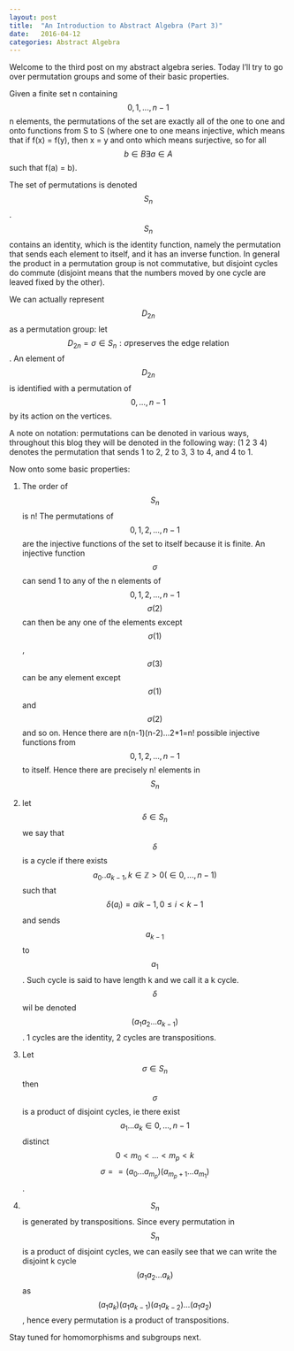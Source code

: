 ```yaml
---
layout: post
title:  "An Introduction to Abstract Algebra (Part 3)"
date:   2016-04-12
categories: Abstract Algebra
---
```


Welcome to the third post on my abstract algebra series. Today I’ll try to go over permutation groups and some of their basic properties.

Given a finite set n containing $${0, 1, ..., n-1}$$ n elements, the permutations of the set are exactly all of the one to one and onto functions from S to S (where one to one means injective, which means that if f(x) = f(y), then x = y and onto which means surjective, so for all $$b \in B \exists a \in A$$ such that f(a) = b).

The set of permutations is denoted $$S_n$$. $$S_n$$ contains an identity, which is the identity function, namely the permutation that sends each element to itself, and it has an inverse function. In general the product in a permutation group is not commutative, but disjoint cycles do commute (disjoint means that the numbers moved by one cycle are leaved fixed by the other).

We can actually represent $$D_{2n}$$ as a permutation group: let $$D_{2n} = {\sigma \in S_n : \sigma \text{preserves the edge relation}}$$. An element of $$D_{2n}$$ is identified with a permutation of $${0, ..., n-1 }$$ by its action on the vertices.

A note on notation: permutations can be denoted in various ways, throughout this blog they will be denoted in the following way: (1 2 3 4) denotes the permutation that sends 1 to 2, 2 to 3, 3 to 4, and 4 to 1.

Now onto some basic properties:

1) The order of $$S_n$$ is n! The permutations of $${0,1,2,...,n-1}$$ are the injective functions of the set to itself because it is finite. An injective function $$\sigma$$ can send 1 to any of the n elements of $${0,1,2,...,n-1}$$ $$\sigma(2)$$ can then be any one of the elements except $$\sigma(1)$$, $$\sigma(3)$$ can be any element except $$\sigma(1)$$ and $$\sigma(2)$$ and so on. Hence there are n(n-1)(n-2)...2*1=n! possible injective functions from $${0,1,2,...,n-1}$$ to itself. Hence there are precisely n! elements in $$S_n$$

2) let $$\delta \in S_n$$ we say that $$\delta$$ is a cycle if there exists $$a_0 .. a_{k-1}, k \in \mathbb{Z}{> 0} (\in {0,...,n-1})$$ such that $$\delta(a_i) = a{ik-1}, 0 \leq i < k-1$$ and sends $$a_{k-1}$$ to $$a_1$$. Such cycle is said to have length k and we call it a k cycle. $$\delta$$ wil be denoted $$(a_1 a_2 ... a_{k-1})$$. 1 cycles are the identity, 2 cycles are transpositions.

3) Let $$\sigma \in S_n$$ then $$\sigma$$ is a product of disjoint cycles, ie there exist $$a_1 ... a_k \in {0, ..., n-1}$$ distinct $$0 < m_0 < ... < m_p <k$$ $$\sigma == (a_0 ... a_{m_p})(a_{m_p+1} ... a_{m_1})$$.

4) $$S_n$$ is generated by transpositions. Since every permutation in $$S_n$$ is a product of disjoint cycles, we can easily see that we can write the disjoint k cycle $$(a_1 a_2 ... a_k)$$ as $$(a_1 a_k)(a_1 a_{k-1})(a_1 a_{k-2})...(a_1 a_2)$$, hence every permutation is a product of transpositions. 

Stay tuned for homomorphisms and subgroups next.
